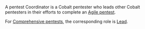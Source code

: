 A pentest Coordinator is a Cobalt pentester who leads other Cobalt pentesters in their efforts to complete an [Agile pentest](/getting-started/glossary/#agile-pentest).

For [Comprehensive pentests](/getting-started/glossary/#comprehensive-pentest), the corresponding role is [Lead](#lead).
